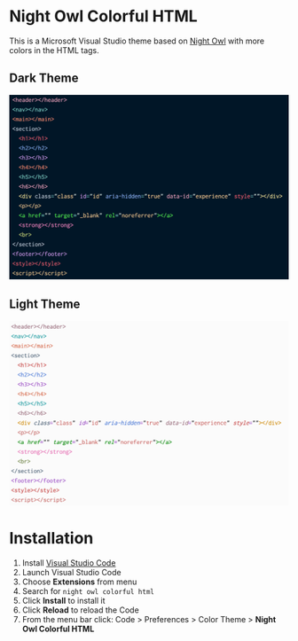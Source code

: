 # Night Owl Colorful HTML

This is a Microsoft Visual Studio theme based on [Night Owl](https://marketplace.visualstudio.com/items?itemName=sdras.night-owl) with more colors in the HTML tags.

## Dark Theme

![](https://raw.githubusercontent.com/sakata-kazuma/night-owl-colorful-html/main/images/code.png)

## Light Theme

![](https://raw.githubusercontent.com/sakata-kazuma/night-owl-colorful-html/main/images/code-light.png)

# Installation

1.  Install [Visual Studio Code](https://code.visualstudio.com/)
2.  Launch Visual Studio Code
3.  Choose **Extensions** from menu
4.  Search for `night owl colorful html`
5.  Click **Install** to install it
6.  Click **Reload** to reload the Code
7.  From the menu bar click: Code > Preferences > Color Theme > **Night Owl Colorful HTML**